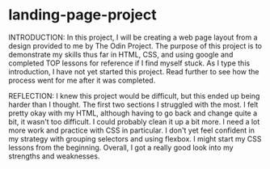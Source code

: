 # landing-page-project
INTRODUCTION:
In this project, I will be creating a web page layout from a design provided to me by The Odin Project. The purpose of this project is to demonstrate my skills thus far in HTML, CSS, and using google and completed TOP lessons for reference if I find myself stuck. As I type this introduction, I have not yet started this project. Read further to see how the process went for me after it was completed.

REFLECTION:
I knew this project would be difficult, but this ended up being harder than I thought. The first two sections I struggled with the most. I felt pretty okay with my HTML, although having to go back and change quite a bit, it wasn't too difficult. I could probably clean it up a bit more. I need a lot more work and practice with CSS in particular. I don't yet feel confident in my strategy with grouping selectors and using flexbox. I might start my CSS lessons from the beginning. Overall, I got a really good look into my strengths and weaknesses.



